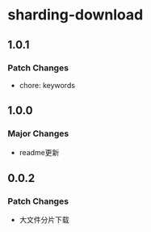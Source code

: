 # sharding-download

## 1.0.1

### Patch Changes

- chore: keywords

## 1.0.0

### Major Changes

- readme更新

## 0.0.2

### Patch Changes

- 大文件分片下载

